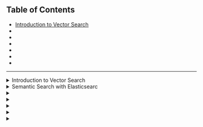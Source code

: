 ## Table of Contents
- [Introduction to Vector Search](#lecture-1)
- [](#lecture-2)
- [](#lecture-3)
- [](#lecture-4)
- [](#lecture-5)
- [](#lecture-6)
- [](#lecture-7)
---

<details>
  
  <summary id="lecture-1"> Introduction to Vector Search</summary>
  # Basics of Vector Database
  
- **Intuition**: Understanding the basics and intuition behind vector databases.

## Popular Use Case
- **Semantic Search**:
  - **Example**: Google searches for "how many employees does Apple have" vs. "where can I pick apples near me".
  - **Understanding Context**: Google uses semantic search to understand context and provide relevant results.

## Why Vector Databases are Popular
- **Data Explosion**: Increase in diversified data formats (text, image, audio).
- **Limitations of Classical Databases**: Not suited for handling unstructured data.
- **Large Language Models**: Lack long-term memory; vector databases help store and retrieve relevant information for better results.

## Vector Embeddings
- **Definition**: Embeddings are a bunch of numbers capturing associations of text.
- **Closeness in Meaning**: Data points closer in meaning are placed near each other in vector space.
- **Types of Embeddings**: Words, sentences, and large documents (legal, marketing) can all be converted into embeddings.

## Creating Vector Embeddings
- **Process**:
  - Gather and preprocess data.
  - Train a machine learning model to generate embeddings.
  - Iterative process to refine model for better embeddings.
- **Pre-trained Models**: Can use models from sources like Hugging Face.

## Vector Database
- **Storage and Retrieval**: Efficiently store and retrieve vast amounts of vector data.
- **Indexing**: Key for efficient retrieval; various indexing methods available.
- **Workflow**:
  - Convert data (image, document, audio) into embeddings using a pre-trained model.
  - Index and store embeddings in a vector database.
  - Query converted to vector, searched in the database, and relevant results retrieved based on similarity scores.

## Applications of Vector Database
- **Use Cases**:
  - Remember past data for large language models.
  - Semantic search, personalized recommendations, and text generation.

## Next Session
- **Lab**: Setup a semantic search engine using Elasticsearch.
- **Practical Application**: Demonstration of the discussed concepts.

</details>
<details>
  
  <summary id="lecture-2"> Semantic Search with Elasticsearc</summary>

- In this section, we will build a semantic search engine using Elasticsearch.
- We will use the same Python environment and Docker container as Module 1.

### Docker Setup

- Ensure Docker is running. If not, start it using the command from Module 1.
- Once Docker is up, we'll connect to Elasticsearch locally.

### Environment Setup

- Use the Python environment from Module 1.
- Install necessary packages, including additional ones if required.

### Architecture Overview

- We'll use a documents.json file, creating 'documents' for Elasticsearch.
- Pre-trained models from Hugging Face will generate embeddings.
- Embeddings are indexed into Elasticsearch.
- Queries will retrieve semantic results.
  ![image](https://github.com/user-attachments/assets/8a448a25-373e-4b42-b668-58b634b0acde)


### Elastic Search Concepts

- Understand 'documents' and 'index' concepts.
  - Documents: Collections of fields with associated values.
  - Index: Optimized collection of documents for efficient search.

### Data Preparation

- Convert documents.json into Elasticsearch-friendly format.
- Flatten hierarchy to ensure all data is on the same level.
```python
import json

with open('documents.json', 'rt') as f_in:
    docs_raw = json.load(f_in)

documents = []

for course_dict in docs_raw:
    for doc in course_dict['documents']:
        doc['course'] = course_dict['course']
        documents.append(doc)
```

### Package Installation

- Install Sentence Transformers package for embedding generation.
```python
# This is a new library compared to the previous modules. 
# Please perform "pip install sentence_transformers==2.7.0"
from sentence_transformers import SentenceTransformer

# if you get an error do the following:
# 1. Uninstall numpy 
# 2. Uninstall torch
# 3. pip install numpy==1.26.4
# 4. pip install torch
# run the above cell, it should work
model = SentenceTransformer("all-mpnet-base-v2")
```
### Sentence Transformers Overview

- Utilize pre-trained models to generate embeddings efficiently.
- Example usage and inference with Sentence Transformers.
```python
model = SentenceTransformer("all-mpnet-base-v2")

# different models have different length
len(model.encode("This is a simple sentence"))
```
### Embedding Generation

- Create embeddings for documents using selected models.
- Store embeddings alongside original data for indexing.
```python
#created the dense vector using the pre-trained model
operations = []
for doc in documents:
    # Transforming the title into an embedding using the model
    doc["text_vector"] = model.encode(doc["text"]).tolist()
    operations.append(doc)
``` 

### Elasticsearch Setup

- Ensure Elasticsearch Docker container is running locally.
- Connect to Elasticsearch instance from Python environment.
```python
from elasticsearch import Elasticsearch
es_client = Elasticsearch('http://localhost:9200') 
```

### Indexing

- Define mappings to structure data in Elasticsearch.
- Map fields and data types for efficient storage and retrieval.

### Mapping Creation

- Define schema-like mapping for Elasticsearch indexing.
- Specify fields, data types, and embedding dimensions.
```python
index_settings = {
    "settings": {
        "number_of_shards": 1,
        "number_of_replicas": 0
    },
    "mappings": {
        "properties": {
            "text": {"type": "text"},
            "section": {"type": "text"},
            "question": {"type": "text"},
            "course": {"type": "keyword"} ,
            "text_vector": {"type": "dense_vector", "dims": 768, "index": True, "similarity": "cosine"},
        }
    }
}
index_name = "course-questions"
```
### Connection Verification

- Test Elasticsearch connection to ensure successful setup.

### Conclusion

- Architecture setup and initial data preparation complete.
- Ready to proceed with indexing and semantic search implementation.




  
</details>
<details>
  
  <summary id="lecture-3"> </summary>
</details>
<details>
  
  <summary id="lecture-4"> </summary>
</details>
<details>
  
  <summary id="lecture-5"> </summary>
</details>
<details>
  
  <summary id="lecture-6"> </summary>
</details>
<details>
  
  <summary id="lecture-7"> </summary>
</details>

